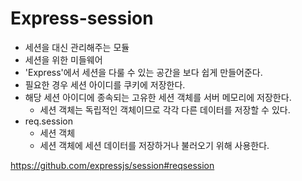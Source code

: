 # Express-session

* 세션을 대신 관리해주는 모듈
* 세션을 위한 미들웨어
* 'Express'에서 세션을 다룰 수 있는 공간을 보다 쉽게 만들어준다.
* 필요한 경우 세션 아이디를 쿠키에 저장한다.
* 해당 세션 아이디에 종속되는 고유한 세션 객체를 서버 메모리에 저장한다.
  * 세션 객체는 독립적인 객체이므로 각각 다른 데이터를 저장할 수 있다.
* req.session
  * 세션 객체
  * 세션 객체에 세션 데이터를 저장하거나 불러오기 위해 사용한다.

https://github.com/expressjs/session#reqsession

